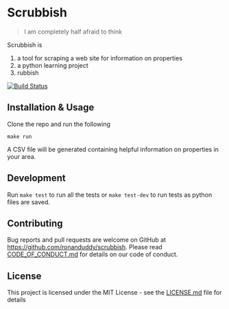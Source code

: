 # Scrubbish

> I am completely half afraid to think

Scrubbish is
1. a tool for scraping a web site for information on properties
2. a python learning project
3. rubbish

[![Build Status](https://travis-ci.org/ronanduddy/scrubbish.svg?branch=master)](https://travis-ci.org/ronanduddy/scrubbish)

## Installation & Usage

Clone the repo and run the following

```Shell
make run
```

A CSV file will be generated containing helpful information on properties in your area.

## Development

Run `make test` to run all the tests or `make test-dev` to run tests as python files are saved.

## Contributing

Bug reports and pull requests are welcome on GitHub at https://github.com/ronanduddy/scrubbish. Please read [CODE_OF_CONDUCT.md](CODE_OF_CONDUCT.md) for details on our code of conduct.

## License

This project is licensed under the MIT License - see the [LICENSE.md](LICENSE.md) file for details
